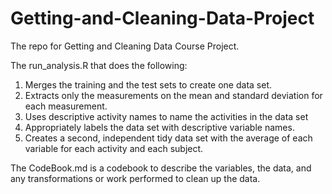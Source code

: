 Getting-and-Cleaning-Data-Project
=================================

The repo for Getting and Cleaning Data Course Project. 


The run_analysis.R that does the following:


1. Merges the training and the test sets to create one data set.
2. Extracts only the measurements on the mean and standard deviation for each measurement. 
3. Uses descriptive activity names to name the activities in the data set
4. Appropriately labels the data set with descriptive variable names. 
5. Creates a second, independent tidy data set with the average of each variable for each activity and each subject. 


The CodeBook.md is a codebook to describe the variables, the data, and any transformations or work performed to clean up the data.
